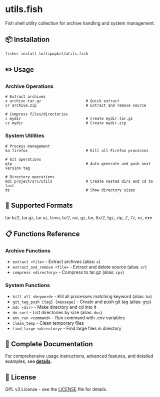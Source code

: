 # utils.fish

Fish shell utility collection for archive handling and system management.

## 📦 Installation

```fish
fisher install lollipopkit/utils.fish
```

## ✏️ Usage

### Archive Operations

```fish
# Extract archives
x archive.tar.gz                    # Quick extract
xr archive.zip                      # Extract and remove source

# Compress files/directories
c mydir                             # Create mydir.tar.gz
cz mydir                            # Create mydir.zip
```

### System Utilities

```fish
# Process management
ka firefox                          # Kill all Firefox processes

# Git operations  
gtp                                 # Auto-generate and push next version tag

# Directory operations
mdc project/src/utils               # Create nested dirs and cd to last
ds                                  # Show directory sizes
```

## 🔧 Supported Formats

tar.bz2, tar.gz, tar.xz, lzma, bz2, rar, gz, tar, tbz2, tgz, zip, Z, 7z, xz, exe

## 📋 Functions Reference

### Archive Functions

- `extract <file>` - Extract archives (alias: `x`)
- `extract_and_remove <file>` - Extract and delete source (alias: `xr`)
- `compress <directory>` - Compress to tar.gz (alias: `cps`)

### System Functions

- `kill_all <keyword>` - Kill all processes matching keyword (alias: `ka`)
- `git_tag_push [tag] [message]` - Create and push git tag (alias: `gtp`)
- `mdc <dir>` - Make directory and cd into it
- `du_sort` - List directories by size (alias: `dus`)
- `env_run <command>` - Run command with .env variables
- `clean_temp` - Clean temporary files
- `find_large <directory>` - Find large files in directory

## 📖 Complete Documentation

For comprehensive usage instructions, advanced features, and detailed examples, see **[details](DETAILS.md)**.

## 📄 License

GPL v3 License - see the [LICENSE](LICENSE) file for details.
